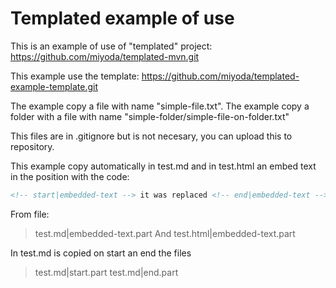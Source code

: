 # Templated example of use

This is an example of use of "templated" project:
https://github.com/miyoda/templated-mvn.git

This example use the template:
https://github.com/miyoda/templated-example-template.git


The example copy a file with name "simple-file.txt".
The example copy a folder with a file with name "simple-folder/simple-file-on-folder.txt"

This files are in .gitignore but is not necesary, you can upload this to repository.

This example copy automatically in test.md and in test.html an embed text in the position with the code:
```html
<!-- start|embedded-text --> it was replaced <!-- end|embedded-text -->
```
From file:
> test.md|embedded-text.part
And
> test.html|embedded-text.part

In test.md is copied on start an end the files
> test.md|start.part
> test.md|end.part